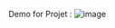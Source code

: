 Demo for Projet :
![image](https://github.com/mohammed-reda-elakhal/portfolio-react/assets/117114078/cffd56ec-0327-46d8-b265-355cd3aaf8a3)

